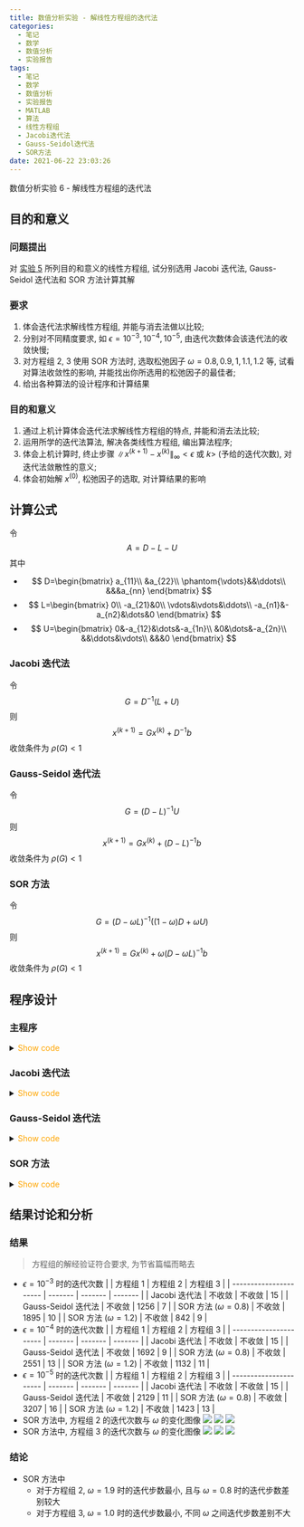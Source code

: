 ```yaml
---
title: 数值分析实验 - 解线性方程组的迭代法
categories:
  - 笔记
  - 数学
  - 数值分析
  - 实验报告
tags:
  - 笔记
  - 数学
  - 数值分析
  - 实验报告
  - MATLAB
  - 算法
  - 线性方程组
  - Jacobi迭代法
  - Gauss-Seidol迭代法
  - SOR方法
date: 2021-06-22 23:03:26
---
```


数值分析实验 6 - 解线性方程组的迭代法

<!-- more -->

## 目的和意义

### 问题提出

对 [实验 5](../0017/) 所列目的和意义的线性方程组, 试分别选用 Jacobi 迭代法, Gauss-Seidol 迭代法和 SOR 方法计算其解

### 要求

1. 体会迭代法求解线性方程组, 并能与消去法做以比较;
1. 分别对不同精度要求, 如 $\epsilon=10^{-3},10^{-4},10^{-5}$, 由迭代次数体会该迭代法的收敛快慢;
1. 对方程组 2, 3 使用 SOR 方法时, 选取松弛因子 $\omega=0.8, 0.9, 1, 1.1, 1.2$ 等, 试看对算法收敛性的影响, 并能找出你所选用的松弛因子的最佳者;
1. 给出各种算法的设计程序和计算结果

### 目的和意义

1. 通过上机计算体会迭代法求解线性方程组的特点, 并能和消去法比较;
1. 运用所学的迭代法算法, 解决各类线性方程组, 编出算法程序;
1. 体会上机计算时, 终止步骤 $\|x^{(k+1)}-x^{(k)}\|_{\infty}<\epsilon$ 或 $k>$ (予给的迭代次数), 对迭代法敛散性的意义;
1. 体会初始解 $x^{(0)}$, 松弛因子的选取, 对计算结果的影响

## 计算公式

令
$$A=D-L-U$$
其中

- $$
  D=\begin{bmatrix}
    a_{11}\\
    &a_{22}\\
    \phantom{\vdots}&&\ddots\\
    &&&a_{nn}
  \end{bmatrix}
  $$
- $$
  L=\begin{bmatrix}
    0\\
    -a_{21}&0\\
    \vdots&\vdots&\ddots\\
    -a_{n1}&-a_{n2}&\dots&0
  \end{bmatrix}
  $$
- $$
  U=\begin{bmatrix}
    0&-a_{12}&\dots&-a_{1n}\\
    &0&\dots&-a_{2n}\\
    &&\ddots&\vdots\\
    &&&0
  \end{bmatrix}
  $$

### Jacobi 迭代法

令
$$G=D^{-1}(L+U)$$
则
$$x^{(k+1)}=Gx^{(k)}+D^{-1}b$$
收敛条件为 $\rho(G)<1$

### Gauss-Seidol 迭代法

令
$$G=(D-L)^{-1}U$$
则
$$x^{(k+1)}=Gx^{(k)}+(D-L)^{-1}b$$
收敛条件为 $\rho(G)<1$

### SOR 方法

令
$$G=(D-\omega L)^{-1}((1-\omega)D+\omega U)$$
则
$$x^{(k+1)}=Gx^{(k)}+\omega(D-\omega L)^{-1}b$$
收敛条件为 $\rho(G)<1$

## 程序设计

### 主程序

<details>
<summary><font color='orange'>Show code</font></summary>

```matlab main.m
% Exp.6

% @Author: Tifa
% @LastEditTime: 2021-06-22 23:03:26

% Data
A = {
[
    4 2 -3 -1 2 1 0 0 0 0;
    8 6 -5 -3 6 5 0 1 0 0;
    4 2 -2 -1 3 2 -1 0 3 1;
    0 -2 1 5 -1 3 -1 1 9 4;
    -4 2 6 -1 6 7 -3 3 2 3;
    8 6 -8 5 7 17 2 6 -3 5;
    0 2 -1 3 -4 2 5 3 0 1;
    16 10 -11 -9 17 34 2 -1 2 2;
    4 6 2 -7 13 9 2 0 12 4;
    0 0 -1 8 -3 -24 -8 6 3 -1;
    ], ...
    [
    4 2 -4 0 2 4 0 0;
    2 2 -1 -2 1 3 2 0;
    -4 -1 14 1 -8 -3 5 6;
    0 -2 1 6 -1 -4 -3 3;
    2 1 -8 -1 22 4 -10 -3;
    4 3 -3 -4 4 11 1 -4;
    0 2 5 -3 -10 1 14 2;
    0 0 6 3 -3 -4 2 19;
    ], ...
        diag(ones(10, 1) * 4) + diag(-ones(9, 1), 1) + diag(-ones(9, 1), -1)
    };

b = {
    [5 12 3 2 3 46 13 38 19 -21]'
    [0 -6 20 23 9 -22 -15 45]'
    [7 5 -13 2 6 -12 14 -4 5 -5]'
    };

now_equ = 2;
now_method = @jacobi;
now_epsi = 1e-4;

if isequal(now_method, @sor)
    omegas=0.8:0.05:1.9;
    [x, k] = sor(A{now_equ}, b{now_equ}, now_epsi, omegas);
    x
    plot(omegas, k)
    grid on
    xlabel('{\omega}')
    ylabel('Steps')
else
    [x, k] = now_method(A{now_equ}, b{now_equ}, now_epsi)
end
```

</details>

### Jacobi 迭代法

<details>
<summary><font color='orange'>Show code</font></summary>

```matlab jacobi.m
function [x, k] = jacobi(A, b, epsi)

    % @Author: Tifa
    % @LastEditTime: 2021-06-22 23:03:26

    G = diag(diag(A)) \ -(tril(A, -1) + triu(A, 1));
    if max(abs(eig(G))) >= 1
        error('Not convergent!');
    end
    k = 1;
    x_pre = ones(length(b), 1);
    b = diag(diag(A)) \ b;
    x = G * x_pre + b;
    while norm(x - x_pre, inf) > epsi
        x_pre = x;
        x = G * x + b;
        k = k + 1;
    end
end
```

</details>

### Gauss-Seidol 迭代法

<details>
<summary><font color='orange'>Show code</font></summary>

```matlab gauss_seidol.m
function [x, k] = gauss_seidol(A, b, epsi)

    % @Author: Tifa
    % @LastEditTime: 2021-06-22 23:03:26

    G = (diag(diag(A)) + tril(A, -1)) \ -triu(A, 1);
    if max(abs(eig(G))) >= 1
      error('Not convergent!');
    end
    k = 1;
    x_pre = ones(length(b), 1);
    b = (diag(diag(A)) + tril(A, -1)) \ b;
    x = G * x_pre + b;
    while norm(x - x_pre, inf) > epsi
        x_pre = x;
        x = G * x + b;
        k = k + 1;
    end
end
```

</details>

### SOR 方法

<details>
<summary><font color='orange'>Show code</font></summary>

```matlab sor.m
function [x, k] = sor(A, b, epsi, omegas)

    % @Author: Tifa
    % @LastEditTime: 2021-06-22 23:03:26

    x = zeros(length(b), length(omegas));
    k = zeros(1, length(omegas));
    for i = 1:length(omegas)
        G = (diag(diag(A)) + omegas(i) * tril(A, -1)) \ ((1 - omegas(i)) * diag(diag(A)) - omegas(i) * triu(A, 1));
        if max(abs(eig(G))) >= 1
            error('Not convergent!');
        end
        k(i) = 1;
        x_pre = ones(length(b), 1);
        b1 = omegas(i) * (diag(diag(A)) + omegas(i) * tril(A, -1)) \ b;
        xx = G * x_pre + b1;
        while norm(xx - x_pre, inf) > epsi
            x_pre = xx;
            xx = G * xx + b1;
            k(i) = k(i) + 1;
        end
        x(:, i) = xx;
    end
end
```

</details>

## 结果讨论和分析

### 结果

> 方程组的解经验证符合要求, 为节省篇幅而略去

- $\epsilon=10^{-3}$ 时的迭代次数
  | | 方程组 1 | 方程组 2 | 方程组 3 |
  | ---------------------- | ------- | ------- | ------- |
  | Jacobi 迭代法 | 不收敛 | 不收敛 | 15 |
  | Gauss-Seidol 迭代法 | 不收敛 | 1256 | 7 |
  | SOR 方法 ($\omega=0.8$) | 不收敛 | 1895 | 10 |
  | SOR 方法 ($\omega=1.2$) | 不收敛 | 842 | 9 |
- $\epsilon=10^{-4}$ 时的迭代次数
  | | 方程组 1 | 方程组 2 | 方程组 3 |
  | ---------------------- | ------- | ------- | ------- |
  | Jacobi 迭代法 | 不收敛 | 不收敛 | 15 |
  | Gauss-Seidol 迭代法 | 不收敛 | 1692 | 9 |
  | SOR 方法 ($\omega=0.8$) | 不收敛 | 2551 | 13 |
  | SOR 方法 ($\omega=1.2$) | 不收敛 | 1132 | 11 |
- $\epsilon=10^{-5}$ 时的迭代次数
  | | 方程组 1 | 方程组 2 | 方程组 3 |
  | ---------------------- | ------- | ------- | ------- |
  | Jacobi 迭代法 | 不收敛 | 不收敛 | 15 |
  | Gauss-Seidol 迭代法 | 不收敛 | 2129 | 11 |
  | SOR 方法 ($\omega=0.8$) | 不收敛 | 3207 | 16 |
  | SOR 方法 ($\omega=1.2$) | 不收敛 | 1423 | 13 |
- SOR 方法中, 方程组 2 的迭代次数与 $\omega$ 的变化图像
  ![](eq2_1e-3.svg)
  ![](eq2_1e-4.svg)
  ![](eq2_1e-5.svg)
- SOR 方法中, 方程组 3 的迭代次数与 $\omega$ 的变化图像
  ![](eq3_1e-3.svg)
  ![](eq3_1e-4.svg)
  ![](eq3_1e-5.svg)

### 结论

- SOR 方法中
  - 对于方程组 2, $\omega=1.9$ 时的迭代步数最小, 且与 $\omega=0.8$ 时的迭代步数差别较大
  - 对于方程组 3, $\omega=1.0$ 时的迭代步数最小, 不同 $\omega$ 之间迭代步数差别不大
